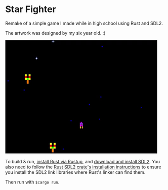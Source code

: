 # Star Fighter

Remake of a simple game I made while in high school using Rust and SDL2.

The artwork was designed by my six year old. :)

[![Star Fighter game play](https://github.com/cpearce/star-fighter/raw/master/preview.gif)](http://www.youtube.com/watch?v=m166ZGJhxjA "Star Fighter game play")

To build & run, [install Rust via Rustup](https://rustup.rs/), and [download and install SDL2](https://www.libsdl.org/). You also need to follow the [Rust SDL2 crate's installation instructions](https://github.com/Rust-SDL2/rust-sdl2) to ensure you install the SDL2 link libraries where Rust's linker can find them.

Then run with `$cargo run`.
